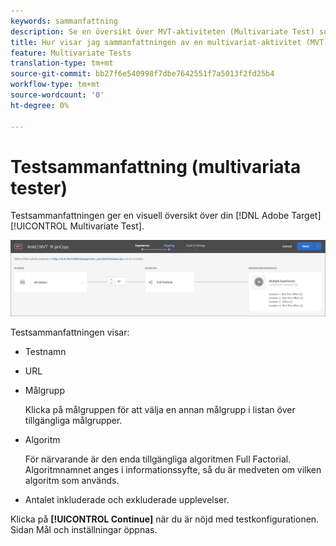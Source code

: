 ```yaml
---
keywords: sammanfattning
description: Se en översikt över MVT-aktiviteten (Multivariate Test) som ger en visuell översikt över MVT-aktiviteten i Adobe Target.
title: Hur visar jag sammanfattningen av en multivariat-aktivitet (MVT)?
feature: Multivariate Tests
translation-type: tm+mt
source-git-commit: bb27f6e540998f7dbe7642551f7a5013f2fd25b4
workflow-type: tm+mt
source-wordcount: '0'
ht-degree: 0%

---
```



# Testsammanfattning (multivariata tester)

Testsammanfattningen ger en visuell översikt över din [!DNL Adobe Target] [!UICONTROL Multivariate Test].

![Testsammanfattning, dialogruta](/help/c-activities/c-multivariate-testing/t-create-multivariate-test/assets/summary2new.png)

Testsammanfattningen visar:

* Testnamn
* URL
* Målgrupp

   Klicka på målgruppen för att välja en annan målgrupp i listan över tillgängliga målgrupper.
* Algoritm

   För närvarande är den enda tillgängliga algoritmen Full Factorial. Algoritmnamnet anges i informationssyfte, så du är medveten om vilken algoritm som används.
* Antalet inkluderade och exkluderade upplevelser.

Klicka på **[!UICONTROL Continue]** när du är nöjd med testkonfigurationen. Sidan Mål och inställningar öppnas.
